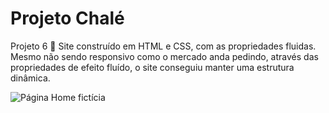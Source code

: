 # Projeto Chalé 
Projeto 6 :file_folder: Site construído em HTML e CSS, com as propriedades fluidas. Mesmo não sendo responsivo como o mercado anda pedindo, através das propriedades de efeito fluído, o site conseguiu manter uma estrutura dinâmica.

![ Página Home fictícia](https://github.com/airtonlimajr/projetochalehtml/blob/main/imagens/Webp.net-gifmaker.gif)
